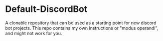 # Default-DiscordBot
A clonable repository that can be used as a starting point for new discord bot projects. This repo contains my own instructions or "modus operandi", and might not work for you.
